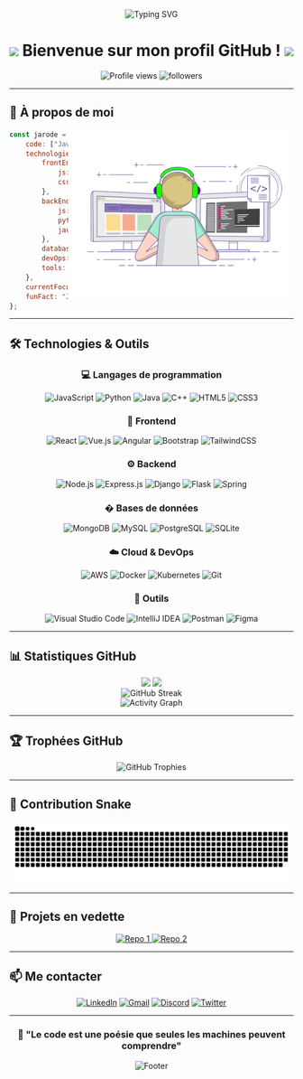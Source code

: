 <div align="center">
  <img src="https://readme-typing-svg.demolab.com?font=Fira+Code&size=32&pause=1000&color=58A6FF&center=true&vCenter=true&random=false&width=600&lines=Salut+%F0%9F%91%8B+Je+suis+Jarode;D%C3%A9veloppeur+Passionn%C3%A9;Toujours+en+qu%C3%AAte+d'apprentissage" alt="Typing SVG" />
</div>

<h1 align="center">
  <img src="https://media.giphy.com/media/hvRJCLFzcasrR4ia7z/giphy.gif" width="35">
  Bienvenue sur mon profil GitHub !
  <img src="https://media.giphy.com/media/hvRJCLFzcasrR4ia7z/giphy.gif" width="35">
</h1>

<div align="center">
  <img src="https://komarev.com/ghpvc/?username=Jarode-P&label=Visiteurs&color=58A6FF&style=for-the-badge" alt="Profile views" />
  <img src="https://img.shields.io/github/followers/Jarode-P?label=Followers&style=for-the-badge&color=58A6FF" alt="followers" />
</div>

---

## 🚀 À propos de moi

<img align="right" alt="Coding" width="400" src="https://raw.githubusercontent.com/devSouvik/devSouvik/master/gif3.gif">

```javascript
const jarode = {
    code: ["JavaScript", "Python", "Java", "C++", "HTML/CSS"],
    technologies: {
        frontEnd: {
            js: ["React", "Vue", "Angular"],
            css: ["Bootstrap", "Tailwind", "Sass"]
        },
        backEnd: {
            js: ["Node.js", "Express"],
            python: ["Django", "Flask", "FastAPI"],
            java: ["Spring Boot"]
        },
        databases: ["MongoDB", "MySQL", "PostgreSQL", "SQLite"],
        devOps: ["Docker", "Kubernetes", "AWS", "Git"],
        tools: ["VS Code", "IntelliJ", "Postman", "Figma"]
    },
    currentFocus: "Développement Full Stack et DevOps",
    funFact: "J'adore résoudre des problèmes complexes avec du code élégant!"
};
```

---

## 🛠️ Technologies & Outils

<div align="center">

### 💻 Langages de programmation
![JavaScript](https://img.shields.io/badge/javascript-%23323330.svg?style=for-the-badge&logo=javascript&logoColor=%23F7DF1E)
![Python](https://img.shields.io/badge/python-3670A0?style=for-the-badge&logo=python&logoColor=ffdd54)
![Java](https://img.shields.io/badge/java-%23ED8B00.svg?style=for-the-badge&logo=openjdk&logoColor=white)
![C++](https://img.shields.io/badge/c++-%2300599C.svg?style=for-the-badge&logo=c%2B%2B&logoColor=white)
![HTML5](https://img.shields.io/badge/html5-%23E34F26.svg?style=for-the-badge&logo=html5&logoColor=white)
![CSS3](https://img.shields.io/badge/css3-%231572B6.svg?style=for-the-badge&logo=css3&logoColor=white)

### 🎨 Frontend
![React](https://img.shields.io/badge/react-%2320232a.svg?style=for-the-badge&logo=react&logoColor=%2361DAFB)
![Vue.js](https://img.shields.io/badge/vue.js-%2335495e.svg?style=for-the-badge&logo=vuedotjs&logoColor=%234FC08D)
![Angular](https://img.shields.io/badge/angular-%23DD0031.svg?style=for-the-badge&logo=angular&logoColor=white)
![Bootstrap](https://img.shields.io/badge/bootstrap-%238511FA.svg?style=for-the-badge&logo=bootstrap&logoColor=white)
![TailwindCSS](https://img.shields.io/badge/tailwindcss-%2338B2AC.svg?style=for-the-badge&logo=tailwind-css&logoColor=white)

### ⚙️ Backend
![Node.js](https://img.shields.io/badge/node.js-6DA55F?style=for-the-badge&logo=node.js&logoColor=white)
![Express.js](https://img.shields.io/badge/express.js-%23404d59.svg?style=for-the-badge&logo=express&logoColor=%2361DAFB)
![Django](https://img.shields.io/badge/django-%23092E20.svg?style=for-the-badge&logo=django&logoColor=white)
![Flask](https://img.shields.io/badge/flask-%23000.svg?style=for-the-badge&logo=flask&logoColor=white)
![Spring](https://img.shields.io/badge/spring-%236DB33F.svg?style=for-the-badge&logo=spring&logoColor=white)

### �️ Bases de données
![MongoDB](https://img.shields.io/badge/MongoDB-%234ea94b.svg?style=for-the-badge&logo=mongodb&logoColor=white)
![MySQL](https://img.shields.io/badge/mysql-%2300f.svg?style=for-the-badge&logo=mysql&logoColor=white)
![PostgreSQL](https://img.shields.io/badge/postgres-%23316192.svg?style=for-the-badge&logo=postgresql&logoColor=white)
![SQLite](https://img.shields.io/badge/sqlite-%2307405e.svg?style=for-the-badge&logo=sqlite&logoColor=white)

### ☁️ Cloud & DevOps
![AWS](https://img.shields.io/badge/AWS-%23FF9900.svg?style=for-the-badge&logo=amazon-aws&logoColor=white)
![Docker](https://img.shields.io/badge/docker-%230db7ed.svg?style=for-the-badge&logo=docker&logoColor=white)
![Kubernetes](https://img.shields.io/badge/kubernetes-%23326ce5.svg?style=for-the-badge&logo=kubernetes&logoColor=white)
![Git](https://img.shields.io/badge/git-%23F05033.svg?style=for-the-badge&logo=git&logoColor=white)

### 🔧 Outils
![Visual Studio Code](https://img.shields.io/badge/Visual%20Studio%20Code-0078d7.svg?style=for-the-badge&logo=visual-studio-code&logoColor=white)
![IntelliJ IDEA](https://img.shields.io/badge/IntelliJIDEA-000000.svg?style=for-the-badge&logo=intellij-idea&logoColor=white)
![Postman](https://img.shields.io/badge/Postman-FF6C37?style=for-the-badge&logo=postman&logoColor=white)
![Figma](https://img.shields.io/badge/figma-%23F24E1E.svg?style=for-the-badge&logo=figma&logoColor=white)

</div>

---

## 📊 Statistiques GitHub

<div align="center">
  <img height="180em" src="https://github-readme-stats.vercel.app/api?username=Jarode-P&show_icons=true&theme=github_dark&include_all_commits=true&count_private=true&hide_border=true&bg_color=0d1117&title_color=58a6ff&icon_color=58a6ff&text_color=c9d1d9"/>
  <img height="180em" src="https://github-readme-stats.vercel.app/api/top-langs/?username=Jarode-P&layout=compact&langs_count=8&theme=github_dark&hide_border=true&bg_color=0d1117&title_color=58a6ff&text_color=c9d1d9"/>
</div>

<div align="center">
  <img src="https://github-readme-streak-stats.herokuapp.com/?user=Jarode-P&theme=github-dark-blue&hide_border=true&background=0d1117&stroke=58a6ff&ring=58a6ff&fire=58a6ff&currStreakLabel=58a6ff" alt="GitHub Streak" />
</div>

<div align="center">
  <img src="https://github-readme-activity-graph.vercel.app/graph?username=Jarode-P&theme=github-compact&hide_border=true&bg_color=0d1117&color=58a6ff&line=58a6ff&point=c9d1d9" alt="Activity Graph" />
</div>

---

## 🏆 Trophées GitHub

<div align="center">
  <img src="https://github-profile-trophy.vercel.app/?username=Jarode-P&theme=darkhub&no-frame=true&row=1&column=7" alt="GitHub Trophies" />
</div>

---

## 🐍 Contribution Snake

<div align="center">
  <img src="https://raw.githubusercontent.com/Platane/snk/output/github-contribution-grid-snake-dark.svg" alt="Snake animation" />
</div>

---

## 🎯 Projets en vedette

<div align="center">
  <a href="https://github.com/Jarode-P/repo1">
    <img src="https://github-readme-stats.vercel.app/api/pin/?username=Jarode-P&repo=repo1&theme=github_dark&hide_border=true&bg_color=0d1117&title_color=58a6ff&icon_color=58a6ff&text_color=c9d1d9" alt="Repo 1" />
  </a>
  <a href="https://github.com/Jarode-P/repo2">
    <img src="https://github-readme-stats.vercel.app/api/pin/?username=Jarode-P&repo=repo2&theme=github_dark&hide_border=true&bg_color=0d1117&title_color=58a6ff&icon_color=58a6ff&text_color=c9d1d9" alt="Repo 2" />
  </a>
</div>

---

## 📫 Me contacter

<div align="center">

[![LinkedIn](https://img.shields.io/badge/LinkedIn-0077B5?style=for-the-badge&logo=linkedin&logoColor=white)](https://linkedin.com/in/votre-profil)
[![Gmail](https://img.shields.io/badge/Gmail-D14836?style=for-the-badge&logo=gmail&logoColor=white)](mailto:votre.email@gmail.com)
[![Discord](https://img.shields.io/badge/Discord-7289DA?style=for-the-badge&logo=discord&logoColor=white)](https://discord.gg/votre-discord)
[![Twitter](https://img.shields.io/badge/Twitter-1DA1F2?style=for-the-badge&logo=twitter&logoColor=white)](https://twitter.com/votre-twitter)

</div>

---

<div align="center">
  <h3>💫 "Le code est une poésie que seules les machines peuvent comprendre"</h3>
  <img src="https://capsule-render.vercel.app/api?type=waving&color=58A6FF&height=100&section=footer" alt="Footer" />
</div>
